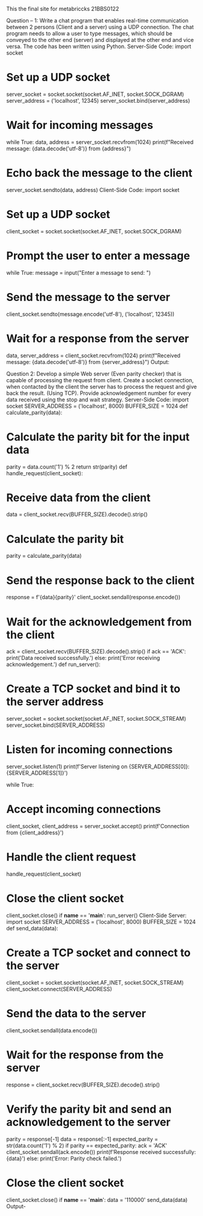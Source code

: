 This the final site for metabriccks
21BBS0122 

Question – 1: Write a chat program that enables real-time communication 
between 2 persons (Client and a server) using a UDP connection. The chat 
program needs to allow a user to type messages, which should be conveyed to the
other end (server) and displayed at the other end and vice versa.
The code has been written using Python.
Server-Side Code:
import socket
# Set up a UDP socket
server_socket = socket.socket(socket.AF_INET, socket.SOCK_DGRAM)
server_address = ('localhost', 12345)
server_socket.bind(server_address)
# Wait for incoming messages
while True:
 data, address = server_socket.recvfrom(1024)
 print(f"Received message: {data.decode('utf-8')} from {address}")
 
 # Echo back the message to the client
 server_socket.sendto(data, address)
Client-Side Code:
import socket
# Set up a UDP socket
client_socket = socket.socket(socket.AF_INET, socket.SOCK_DGRAM)
# Prompt the user to enter a message
while True:
 message = input("Enter a message to send: ")
 
 # Send the message to the server
 client_socket.sendto(message.encode('utf-8'), ('localhost', 12345))
 
 # Wait for a response from the server
 data, server_address = client_socket.recvfrom(1024)
 print(f"Received message: {data.decode('utf-8')} from {server_address}")
Output:



Question 2: Develop a simple Web server (Even parity checker) that is capable 
of processing the request from client. Create a socket connection, when 
contacted by the client the server has to process the request and give back the 
result. (Using TCP). Provide acknowledgement number for every data received 
using the stop and wait strategy.
Server-Side Code:
import socket
SERVER_ADDRESS = ('localhost', 8000)
BUFFER_SIZE = 1024
def calculate_parity(data):
 # Calculate the parity bit for the input data
 parity = data.count('1') % 2
 return str(parity)
def handle_request(client_socket):
 # Receive data from the client
 data = client_socket.recv(BUFFER_SIZE).decode().strip()
 
 # Calculate the parity bit
 parity = calculate_parity(data)
 
 # Send the response back to the client
 response = f'{data}{parity}'
 client_socket.sendall(response.encode())
 
 # Wait for the acknowledgement from the client
 ack = client_socket.recv(BUFFER_SIZE).decode().strip()
 if ack == 'ACK':
 print('Data received successfully.')
 else:
 print('Error receiving acknowledgement.')
def run_server():
 # Create a TCP socket and bind it to the server address
 server_socket = socket.socket(socket.AF_INET, socket.SOCK_STREAM)
 server_socket.bind(SERVER_ADDRESS)
 
 # Listen for incoming connections
 server_socket.listen(1)
 print(f'Server listening on {SERVER_ADDRESS[0]}:{SERVER_ADDRESS[1]}')
 
 while True:
 # Accept incoming connections
 client_socket, client_address = server_socket.accept()
 print(f'Connection from {client_address}')
 
 # Handle the client request
 handle_request(client_socket)
 
 # Close the client socket
 client_socket.close()
if __name__ == '__main__':
 run_server()
Client-Side Server:
import socket
SERVER_ADDRESS = ('localhost', 8000)
BUFFER_SIZE = 1024
def send_data(data):
 # Create a TCP socket and connect to the server
 client_socket = socket.socket(socket.AF_INET, socket.SOCK_STREAM)
 client_socket.connect(SERVER_ADDRESS)
 
 # Send the data to the server
 client_socket.sendall(data.encode())
 
 # Wait for the response from the server
 response = client_socket.recv(BUFFER_SIZE).decode().strip()
 
 # Verify the parity bit and send an acknowledgement to the server
 parity = response[-1]
 data = response[:-1]
 expected_parity = str(data.count('1') % 2)
 if parity == expected_parity:
 ack = 'ACK'
 client_socket.sendall(ack.encode())
 print(f'Response received successfully: {data}')
 else:
 print('Error: Parity check failed.')
 
 # Close the client socket
 client_socket.close()
if __name__ == '__main__':
 data = '110000'
 send_data(data)
Output-


